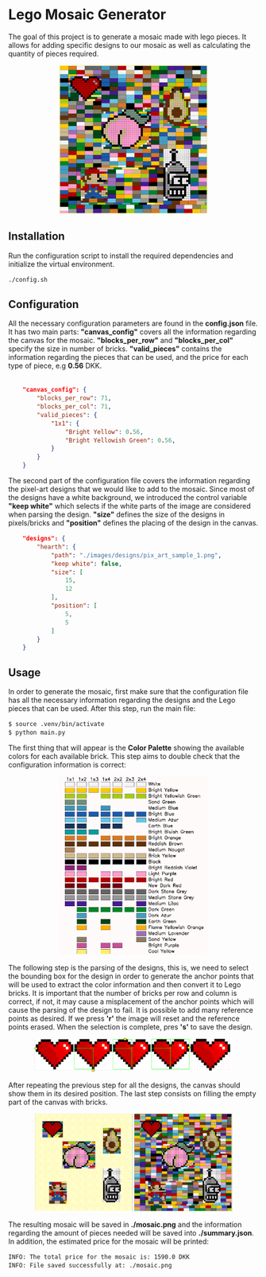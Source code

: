 # Lego Mosaic Generator
The goal of this project is to generate a mosaic made with lego pieces. It allows for adding specific designs to our mosaic as well as calculating the quantity of pieces required.

<p align="center">
  <a>
    <img src="images/mosaic.png" width="300"  alt="Logo">
  </a>
</p>

## Installation
Run the configuration script to install the required dependencies and initialize the virtual environment. 
```sh
./config.sh
```

## Configuration

All the necessary configuration parameters are found in the **config.json** file. It has two main parts: **"canvas_config"** covers all the information regarding the canvas for the mosaic. **"blocks_per_row"** and **"blocks_per_col"** specify the size in number of bricks. **"valid_pieces"** contains the information regarding the pieces that can be used, and the price for each type of piece, e.g **0.56** DKK.

```json

    "canvas_config": {
        "blocks_per_row": 71,
        "blocks_per_col": 71,
        "valid_pieces": {
            "1x1": {
                "Bright Yellow": 0.56,
                "Bright Yellowish Green": 0.56,
            }
        }
    }

```
The second part of the configuration file covers the information regarding the pixel-art designs that we would like to add to the mosaic. Since most of the designs have a white background, we introduced the control variable **"keep white"** which selects if the white parts of the image are considered when parsing the design. **"size"** defines the size of the designs in pixels/bricks and **"position"** defines the placing of the design in the canvas.

```json
    "designs": {
        "hearth": {
            "path": "./images/designs/pix_art_sample_1.png",
            "keep white": false,
            "size": [
                15,
                12
            ],
            "position": [
                5,
                5
            ]
        }
    }
```

## Usage

In order to generate the mosaic, first make sure that the configuration file has all the necessary information regarding the designs and the Lego pieces that can be used. After this step, run the main file:

```sh
$ source .venv/bin/activate
$ python main.py
```
The first thing that will appear is the **Color Palette** showing the available colors for each available brick. This step aims to double check that the configuration information is correct:
<p align="center">
  <a>
    <img src="images/Color_Palette.png" width="300"  alt="Logo">
  </a>
</p>

The following step is the parsing of the designs, this is, we need to select the bounding box for the design in order to generate the anchor points that will be used to extract the color information and then convert it to Lego bricks. It is important that the number of bricks per row and column is correct, if not, it may cause a misplacement of the anchor points which will cause the parsing of the design to fail. It is possible to add many reference points as desired. If we press **'r'** the image will reset and the reference points erased. When the selection is complete, pres **'s'** to save the design. 
<p align="center">
  <a>
    <img src="images/design_corner_selection.png" width="400"  alt="Logo">
  </a>
</p>



After repeating the previous step for all the designs, the canvas should show them in its desired position. The last step consists on filling the empty part of the canvas with bricks.

<p align="center">
  <a>
    <img src="images/designs_and_result.png" width=400"  alt="Logo">
  </a>
</p>

The resulting mosaic will be saved in **./mosaic.png** and the information regarding the amount of pieces needed will be saved into **./summary.json**. In addition, the estimated price for the mosaic will be printed:

```sh
INFO: The total price for the mosaic is: 1590.0 DKK
INFO: File saved successfully at: ./mosaic.png
```